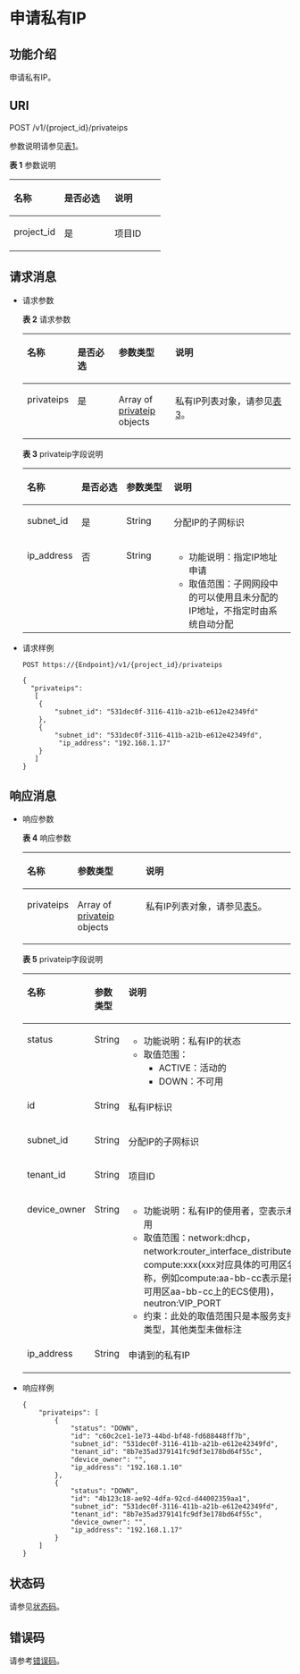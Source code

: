 # 申请私有IP<a name="ZH-CN_TOPIC_0201534219"></a>

## 功能介绍<a name="section31644779"></a>

申请私有IP。

## URI<a name="section16367560"></a>

POST /v1/\{project\_id\}/privateips

参数说明请参见[表1](#table57906226)。

**表 1**  参数说明

<a name="table57906226"></a>
<table><thead align="left"><tr id="row33939988"><th class="cellrowborder" valign="top" width="33.33333333333333%" id="mcps1.2.4.1.1"><p id="p64784526"><a name="p64784526"></a><a name="p64784526"></a>名称</p>
</th>
<th class="cellrowborder" valign="top" width="33.33333333333333%" id="mcps1.2.4.1.2"><p id="p13055244"><a name="p13055244"></a><a name="p13055244"></a>是否必选</p>
</th>
<th class="cellrowborder" valign="top" width="33.33333333333333%" id="mcps1.2.4.1.3"><p id="p50841847"><a name="p50841847"></a><a name="p50841847"></a>说明</p>
</th>
</tr>
</thead>
<tbody><tr id="row24548918"><td class="cellrowborder" valign="top" width="33.33333333333333%" headers="mcps1.2.4.1.1 "><p id="p42305330"><a name="p42305330"></a><a name="p42305330"></a>project_id</p>
</td>
<td class="cellrowborder" valign="top" width="33.33333333333333%" headers="mcps1.2.4.1.2 "><p id="p4179666"><a name="p4179666"></a><a name="p4179666"></a>是</p>
</td>
<td class="cellrowborder" valign="top" width="33.33333333333333%" headers="mcps1.2.4.1.3 "><p id="p10487112"><a name="p10487112"></a><a name="p10487112"></a>项目ID</p>
</td>
</tr>
</tbody>
</table>

## 请求消息<a name="section13090320"></a>

-   请求参数

    **表 2**  请求参数

    <a name="table6906072155755"></a>
    <table><thead align="left"><tr id="row11778955155755"><th class="cellrowborder" valign="top" width="15.409999999999998%" id="mcps1.2.5.1.1"><p id="p14571261155755"><a name="p14571261155755"></a><a name="p14571261155755"></a>名称</p>
    </th>
    <th class="cellrowborder" valign="top" width="15.98%" id="mcps1.2.5.1.2"><p id="p39421508155755"><a name="p39421508155755"></a><a name="p39421508155755"></a>是否必选</p>
    </th>
    <th class="cellrowborder" valign="top" width="21.43%" id="mcps1.2.5.1.3"><p id="p39025608155755"><a name="p39025608155755"></a><a name="p39025608155755"></a>参数类型</p>
    </th>
    <th class="cellrowborder" valign="top" width="47.18%" id="mcps1.2.5.1.4"><p id="p6957680155755"><a name="p6957680155755"></a><a name="p6957680155755"></a>说明</p>
    </th>
    </tr>
    </thead>
    <tbody><tr id="row26701221155755"><td class="cellrowborder" valign="top" width="15.409999999999998%" headers="mcps1.2.5.1.1 "><p id="p15315278155755"><a name="p15315278155755"></a><a name="p15315278155755"></a>privateips</p>
    </td>
    <td class="cellrowborder" valign="top" width="15.98%" headers="mcps1.2.5.1.2 "><p id="p32578004155755"><a name="p32578004155755"></a><a name="p32578004155755"></a>是</p>
    </td>
    <td class="cellrowborder" valign="top" width="21.43%" headers="mcps1.2.5.1.3 "><p id="p21572638155755"><a name="p21572638155755"></a><a name="p21572638155755"></a>Array of <a href="#table45335391">privateip</a> objects</p>
    </td>
    <td class="cellrowborder" valign="top" width="47.18%" headers="mcps1.2.5.1.4 "><p id="p22979132155755"><a name="p22979132155755"></a><a name="p22979132155755"></a>私有IP列表对象，请参见<a href="#table45335391">表3</a>。</p>
    </td>
    </tr>
    </tbody>
    </table>

    **表 3**  privateip字段说明

    <a name="table45335391"></a>
    <table><thead align="left"><tr id="row64244561"><th class="cellrowborder" valign="top" width="16.91830816918308%" id="mcps1.2.5.1.1"><p id="p36426933"><a name="p36426933"></a><a name="p36426933"></a>名称</p>
    </th>
    <th class="cellrowborder" valign="top" width="17.478252174782526%" id="mcps1.2.5.1.2"><p id="p64900454"><a name="p64900454"></a><a name="p64900454"></a>是否必选</p>
    </th>
    <th class="cellrowborder" valign="top" width="18.04819518048195%" id="mcps1.2.5.1.3"><p id="p2779229717298"><a name="p2779229717298"></a><a name="p2779229717298"></a>参数类型</p>
    </th>
    <th class="cellrowborder" valign="top" width="47.55524447555245%" id="mcps1.2.5.1.4"><p id="p22445387"><a name="p22445387"></a><a name="p22445387"></a>说明</p>
    </th>
    </tr>
    </thead>
    <tbody><tr id="row6137036"><td class="cellrowborder" valign="top" width="16.91830816918308%" headers="mcps1.2.5.1.1 "><p id="p27337939"><a name="p27337939"></a><a name="p27337939"></a>subnet_id</p>
    </td>
    <td class="cellrowborder" valign="top" width="17.478252174782526%" headers="mcps1.2.5.1.2 "><p id="p66889413"><a name="p66889413"></a><a name="p66889413"></a>是</p>
    </td>
    <td class="cellrowborder" valign="top" width="18.04819518048195%" headers="mcps1.2.5.1.3 "><p id="p3658359317298"><a name="p3658359317298"></a><a name="p3658359317298"></a>String</p>
    </td>
    <td class="cellrowborder" valign="top" width="47.55524447555245%" headers="mcps1.2.5.1.4 "><p id="p41347315"><a name="p41347315"></a><a name="p41347315"></a>分配IP的子网标识</p>
    </td>
    </tr>
    <tr id="row36581520"><td class="cellrowborder" valign="top" width="16.91830816918308%" headers="mcps1.2.5.1.1 "><p id="p10313144"><a name="p10313144"></a><a name="p10313144"></a>ip_address</p>
    </td>
    <td class="cellrowborder" valign="top" width="17.478252174782526%" headers="mcps1.2.5.1.2 "><p id="p30058349"><a name="p30058349"></a><a name="p30058349"></a>否</p>
    </td>
    <td class="cellrowborder" valign="top" width="18.04819518048195%" headers="mcps1.2.5.1.3 "><p id="p1048103717298"><a name="p1048103717298"></a><a name="p1048103717298"></a>String</p>
    </td>
    <td class="cellrowborder" valign="top" width="47.55524447555245%" headers="mcps1.2.5.1.4 "><a name="ul10782731123015"></a><a name="ul10782731123015"></a><ul id="ul10782731123015"><li>功能说明：指定IP地址申请</li><li>取值范围：子网网段中的可以使用且未分配的IP地址，不指定时由系统自动分配</li></ul>
    </td>
    </tr>
    </tbody>
    </table>

-   请求样例

    ```
    POST https://{Endpoint}/v1/{project_id}/privateips
    
    {
      "privateips": 
       [ 
        {
            "subnet_id": "531dec0f-3116-411b-a21b-e612e42349fd"
        },
        {
            "subnet_id": "531dec0f-3116-411b-a21b-e612e42349fd",
             "ip_address": "192.168.1.17"
        }
       ]
    }
    ```


## 响应消息<a name="section50704018"></a>

-   响应参数

    **表 4**  响应参数

    <a name="table38560739155852"></a>
    <table><thead align="left"><tr id="row1158370155852"><th class="cellrowborder" valign="top" width="18.34%" id="mcps1.2.4.1.1"><p id="p26719126155852"><a name="p26719126155852"></a><a name="p26719126155852"></a>名称</p>
    </th>
    <th class="cellrowborder" valign="top" width="25.509999999999998%" id="mcps1.2.4.1.2"><p id="p15835596155852"><a name="p15835596155852"></a><a name="p15835596155852"></a>参数类型</p>
    </th>
    <th class="cellrowborder" valign="top" width="56.15%" id="mcps1.2.4.1.3"><p id="p7614877155852"><a name="p7614877155852"></a><a name="p7614877155852"></a>说明</p>
    </th>
    </tr>
    </thead>
    <tbody><tr id="row12825332155852"><td class="cellrowborder" valign="top" width="18.34%" headers="mcps1.2.4.1.1 "><p id="p32218934155852"><a name="p32218934155852"></a><a name="p32218934155852"></a>privateips</p>
    </td>
    <td class="cellrowborder" valign="top" width="25.509999999999998%" headers="mcps1.2.4.1.2 "><p id="p26395826172022"><a name="p26395826172022"></a><a name="p26395826172022"></a>Array of <a href="#table34571880">privateip</a> objects</p>
    </td>
    <td class="cellrowborder" valign="top" width="56.15%" headers="mcps1.2.4.1.3 "><p id="p14320614155852"><a name="p14320614155852"></a><a name="p14320614155852"></a>私有IP列表对象，请参见<a href="#table34571880">表5</a>。</p>
    </td>
    </tr>
    </tbody>
    </table>

    **表 5**  privateip字段说明

    <a name="table34571880"></a>
    <table><thead align="left"><tr id="row51070612"><th class="cellrowborder" valign="top" width="22.222222222222225%" id="mcps1.2.4.1.1"><p id="p43078913"><a name="p43078913"></a><a name="p43078913"></a>名称</p>
    </th>
    <th class="cellrowborder" valign="top" width="28.132813281328133%" id="mcps1.2.4.1.2"><p id="p42083530172955"><a name="p42083530172955"></a><a name="p42083530172955"></a>参数类型</p>
    </th>
    <th class="cellrowborder" valign="top" width="49.644964496449646%" id="mcps1.2.4.1.3"><p id="p45326617"><a name="p45326617"></a><a name="p45326617"></a>说明</p>
    </th>
    </tr>
    </thead>
    <tbody><tr id="row47577364"><td class="cellrowborder" valign="top" width="22.222222222222225%" headers="mcps1.2.4.1.1 "><p id="p28561251"><a name="p28561251"></a><a name="p28561251"></a>status</p>
    </td>
    <td class="cellrowborder" valign="top" width="28.132813281328133%" headers="mcps1.2.4.1.2 "><p id="p53322749172955"><a name="p53322749172955"></a><a name="p53322749172955"></a>String</p>
    </td>
    <td class="cellrowborder" valign="top" width="49.644964496449646%" headers="mcps1.2.4.1.3 "><a name="ul13978236183119"></a><a name="ul13978236183119"></a><ul id="ul13978236183119"><li>功能说明：私有IP的状态</li><li>取值范围：<a name="ul948092312377"></a><a name="ul948092312377"></a><ul id="ul948092312377"><li>ACTIVE：活动的</li><li>DOWN：不可用</li></ul>
    </li></ul>
    </td>
    </tr>
    <tr id="row38031802"><td class="cellrowborder" valign="top" width="22.222222222222225%" headers="mcps1.2.4.1.1 "><p id="p60677108"><a name="p60677108"></a><a name="p60677108"></a>id</p>
    </td>
    <td class="cellrowborder" valign="top" width="28.132813281328133%" headers="mcps1.2.4.1.2 "><p id="p24175384172955"><a name="p24175384172955"></a><a name="p24175384172955"></a>String</p>
    </td>
    <td class="cellrowborder" valign="top" width="49.644964496449646%" headers="mcps1.2.4.1.3 "><p id="p47453675"><a name="p47453675"></a><a name="p47453675"></a>私有IP标识</p>
    </td>
    </tr>
    <tr id="row24429894"><td class="cellrowborder" valign="top" width="22.222222222222225%" headers="mcps1.2.4.1.1 "><p id="p32664435"><a name="p32664435"></a><a name="p32664435"></a>subnet_id</p>
    </td>
    <td class="cellrowborder" valign="top" width="28.132813281328133%" headers="mcps1.2.4.1.2 "><p id="p12049092172955"><a name="p12049092172955"></a><a name="p12049092172955"></a>String</p>
    </td>
    <td class="cellrowborder" valign="top" width="49.644964496449646%" headers="mcps1.2.4.1.3 "><p id="p26383427"><a name="p26383427"></a><a name="p26383427"></a>分配IP的子网标识</p>
    </td>
    </tr>
    <tr id="row1899134118131"><td class="cellrowborder" valign="top" width="22.222222222222225%" headers="mcps1.2.4.1.1 "><p id="p6190364318131"><a name="p6190364318131"></a><a name="p6190364318131"></a>tenant_id</p>
    </td>
    <td class="cellrowborder" valign="top" width="28.132813281328133%" headers="mcps1.2.4.1.2 "><p id="p696029318131"><a name="p696029318131"></a><a name="p696029318131"></a>String</p>
    </td>
    <td class="cellrowborder" valign="top" width="49.644964496449646%" headers="mcps1.2.4.1.3 "><p id="p1071642181111"><a name="p1071642181111"></a><a name="p1071642181111"></a>项目ID</p>
    </td>
    </tr>
    <tr id="row36124251"><td class="cellrowborder" valign="top" width="22.222222222222225%" headers="mcps1.2.4.1.1 "><p id="p40383225"><a name="p40383225"></a><a name="p40383225"></a>device_owner</p>
    </td>
    <td class="cellrowborder" valign="top" width="28.132813281328133%" headers="mcps1.2.4.1.2 "><p id="p36452392172955"><a name="p36452392172955"></a><a name="p36452392172955"></a>String</p>
    </td>
    <td class="cellrowborder" valign="top" width="49.644964496449646%" headers="mcps1.2.4.1.3 "><a name="ul1878734133215"></a><a name="ul1878734133215"></a><ul id="ul1878734133215"><li>功能说明：私有IP的使用者，空表示未使用</li><li>取值范围：network:dhcp，network:router_interface_distributed，compute:xxx(xxx对应具体的可用区名称，例如compute:aa-bb-cc表示是被可用区aa-bb-cc上的ECS使用)，neutron:VIP_PORT</li><li>约束：此处的取值范围只是本服务支持的类型，其他类型未做标注</li></ul>
    </td>
    </tr>
    <tr id="row64744584"><td class="cellrowborder" valign="top" width="22.222222222222225%" headers="mcps1.2.4.1.1 "><p id="p9819961"><a name="p9819961"></a><a name="p9819961"></a>ip_address</p>
    </td>
    <td class="cellrowborder" valign="top" width="28.132813281328133%" headers="mcps1.2.4.1.2 "><p id="p66962669172955"><a name="p66962669172955"></a><a name="p66962669172955"></a>String</p>
    </td>
    <td class="cellrowborder" valign="top" width="49.644964496449646%" headers="mcps1.2.4.1.3 "><p id="p38322691"><a name="p38322691"></a><a name="p38322691"></a>申请到的私有IP</p>
    </td>
    </tr>
    </tbody>
    </table>

-   响应样例

    ```
    {
        "privateips": [
            {
                "status": "DOWN",
                "id": "c60c2ce1-1e73-44bd-bf48-fd688448ff7b",
                "subnet_id": "531dec0f-3116-411b-a21b-e612e42349fd",
                "tenant_id": "8b7e35ad379141fc9df3e178bd64f55c",
                "device_owner": "",
                "ip_address": "192.168.1.10"
            },
            {
                "status": "DOWN",
                "id": "4b123c18-ae92-4dfa-92cd-d44002359aa1",
                "subnet_id": "531dec0f-3116-411b-a21b-e612e42349fd",
                "tenant_id": "8b7e35ad379141fc9df3e178bd64f55c",
                "device_owner": "",
                "ip_address": "192.168.1.17"
            }
        ]
    }
    ```


## 状态码<a name="section31981619"></a>

请参见[状态码](状态码.md)。

## 错误码<a name="section85821649202813"></a>

请参考[错误码](错误码.md)。

